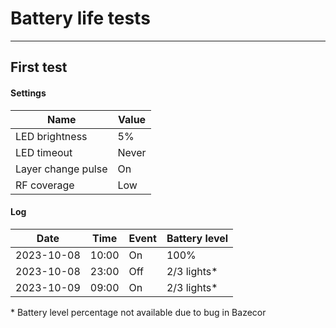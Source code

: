 # Battery life tests

---

## First test
#### Settings
| Name               | Value |
|--------------------|-------|
| LED brightness     | 5%    |
| LED timeout        | Never |
| Layer change pulse | On    |
| RF coverage        | Low   |

#### Log
| Date       | Time  | Event | Battery level |
|------------|-------|-------|---------------|
| 2023-10-08 | 10:00 | On    | 100%          |
| 2023-10-08 | 23:00 | Off   | 2/3 lights*   |
| 2023-10-09 | 09:00 | On    | 2/3 lights*   |

\* Battery level percentage not available due to bug in Bazecor